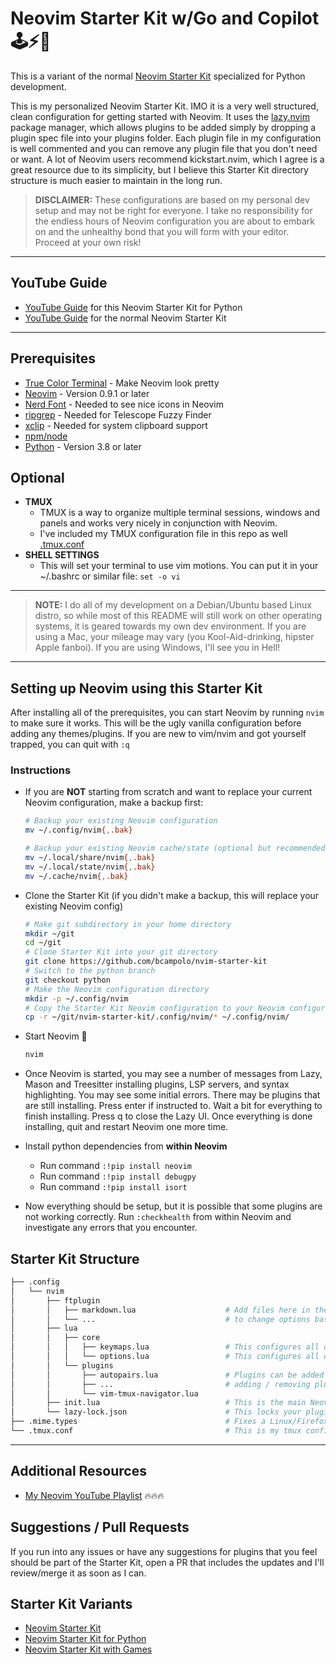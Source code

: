 # Neovim Starter Kit w/Go and Copilot 🕹⚡🐍 #

This is a variant of the normal [Neovim Starter Kit](https://github.com/bcampolo/nvim-starter-kit) specialized for Python development.

This is my personalized Neovim Starter Kit.  IMO it is a very well structured, clean configuration for getting started with Neovim.  It uses the [lazy.nvim](https://github.com/folke/lazy.nvim) package manager, which allows plugins to be added simply by dropping a plugin spec file into your plugins folder.  Each plugin file in my configuration is well commented and you can remove any plugin file that you don't need or want.  A lot of Neovim users recommend kickstart.nvim, which I agree is a great resource due to its simplicity, but I believe this Starter Kit directory structure is much easier to maintain in the long run.

> **DISCLAIMER:** 
> These configurations are based on my personal dev setup and may not be right for everyone.
> I take no responsibility for the endless hours of Neovim configuration you are about to embark on and the unhealthy bond that you will form with your editor.
> Proceed at your own risk!

********************************************************************************

## YouTube Guide ##
- [YouTube Guide](https://www.youtube.com/watch?v=jWZ_JeLgDxU) for this Neovim Starter Kit for Python
- [YouTube Guide](https://www.youtube.com/watch?v=33NLeHvFKxU) for the normal Neovim Starter Kit

********************************************************************************

## Prerequisites ##
- [True Color Terminal](https://gist.github.com/kurahaupo/6ce0eaefe5e730841f03cb82b061daa2#now-supporting-true-color) - Make Neovim look pretty
- [Neovim](https://neovim.io/) - Version 0.9.1 or later
- [Nerd Font](https://www.nerdfonts.com/) - Needed to see nice icons in Neovim
- [ripgrep](https://github.com/BurntSushi/ripgrep) - Needed for Telescope Fuzzy Finder
- [xclip](https://linuxconfig.org/how-to-use-xclip-on-linux) - Needed for system clipboard support
- [npm/node](https://docs.npmjs.com/downloading-and-installing-node-js-and-npm)
- [Python](https://www.python.org/) - Version 3.8 or later

## Optional ##
- **TMUX**
    - TMUX is a way to organize multiple terminal sessions, windows and panels and works very nicely in conjunction with Neovim.
    - I've included my TMUX configuration file in this repo as well [.tmux.conf](.tmux.conf)
- **SHELL SETTINGS**
    - This will set your terminal to use vim motions.  You can put it in your ~/.bashrc or similar file:
        `set -o vi`

********************************************************************************

> **NOTE:** 
> I do all of my development on a Debian/Ubuntu based Linux distro, so while most of this README will still work on other operating systems, it is geared towards my own dev environment.
> If you are using a Mac, your mileage may vary (you Kool-Aid-drinking, hipster Apple fanboi).
> If you are using Windows, I'll see you in Hell!

********************************************************************************

## Setting up Neovim using this Starter Kit ##

After installing all of the prerequisites, you can start Neovim by running `nvim` to make sure it works.  This will be the ugly vanilla configuration before adding any themes/plugins.  If you are new to vim/nvim and got yourself trapped, you can quit with `:q`

### Instructions
- If you are **NOT** starting from scratch and want to replace your current Neovim configuration, make a backup first:

    ```sh
    # Backup your existing Neovim configuration
    mv ~/.config/nvim{,.bak}

    # Backup your existing Neovim cache/state (optional but recommended)
    mv ~/.local/share/nvim{,.bak}
    mv ~/.local/state/nvim{,.bak}
    mv ~/.cache/nvim{,.bak}
    ```

- Clone the Starter Kit (if you didn't make a backup, this will replace your existing Neovim config)

    ```sh
    # Make git subdirectory in your home directory
    mkdir ~/git
    cd ~/git
    # Clone Starter Kit into your git directory
    git clone https://github.com/bcampolo/nvim-starter-kit
    # Switch to the python branch
    git checkout python
    # Make the Neovim configuration directory
    mkdir -p ~/.config/nvim
    # Copy the Starter Kit Neovim configuration to your Neovim configuration
    cp -r ~/git/nvim-starter-kit/.config/nvim/* ~/.config/nvim/
    ```

- Start Neovim 🚀

    ```sh
    nvim
    ```

- Once Neovim is started, you may see a number of messages from Lazy, Mason and Treesitter installing plugins, LSP servers, and syntax highlighting.  You may see some initial errors.  There may be plugins that are still installing.  Press enter if instructed to.  Wait a bit for everything to finish installing.  Press q to close the Lazy UI.  Once everything is done installing, quit and restart Neovim one more time.

- Install python dependencies from **within Neovim**
    - Run command `:!pip install neovim`
    - Run command `:!pip install debugpy`
    - Run command `:!pip install isort`

- Now everything should be setup, but it is possible that some plugins are not working correctly.  Run `:checkhealth` from within Neovim and investigate any errors that you encounter.

## Starter Kit Structure ##
```sh
├── .config
│   └── nvim
│       ├── ftplugin                                
│       │   ├── markdown.lua                    # Add files here in the form filetype.lua
│       │   └── ...                             # to change options based on file type (not extension)
│       ├── lua
│       │   ├── core
│       │   │   ├── keymaps.lua                 # This configures all of your key bindings
│       │   │   └── options.lua                 # This configures all of your global Neovim options
│       │   └── plugins
│       │       ├── autopairs.lua               # Plugins can be added / removed from Neovim by
│       │       ├── ...                         # adding / removing plugin files to this directory
│       │       └── vim-tmux-navigator.lua
│       ├── init.lua                            # This is the main Neovim configuration file
│       └── lazy-lock.json                      # This locks your plugins to specific versions/commits
├── .mime.types                                 # Fixes a Linux/Firefox issue to view local markdown (optional)
└── .tmux.conf                                  # This is my tmux configuration (optional)
```
********************************************************************************

## Additional Resources ##
- [My Neovim YouTube Playlist](https://youtube.com/playlist?list=PLD3V7KEd2M-tUghtES9iyl_ERa7sc1-HF&si=sLuFUeU_IjGr0S2I) 🔥🔥🔥

## Suggestions / Pull Requests ##
If you run into any issues or have any suggestions for plugins that you feel should be part of the Starter Kit, open a PR that includes the updates and I'll review/merge it as soon as I can.

## Starter Kit Variants ##
- [Neovim Starter Kit](https://github.com/bcampolo/nvim-starter-kit)
- [Neovim Starter Kit for Python](https://github.com/bcampolo/nvim-starter-kit/blob/python/README.md#neovim-starter-kit-for-python-)
- [Neovim Starter Kit with Games](https://github.com/bcampolo/nvim-starter-kit/blob/games/README.md#neovim-starter-kit-with-games-)


